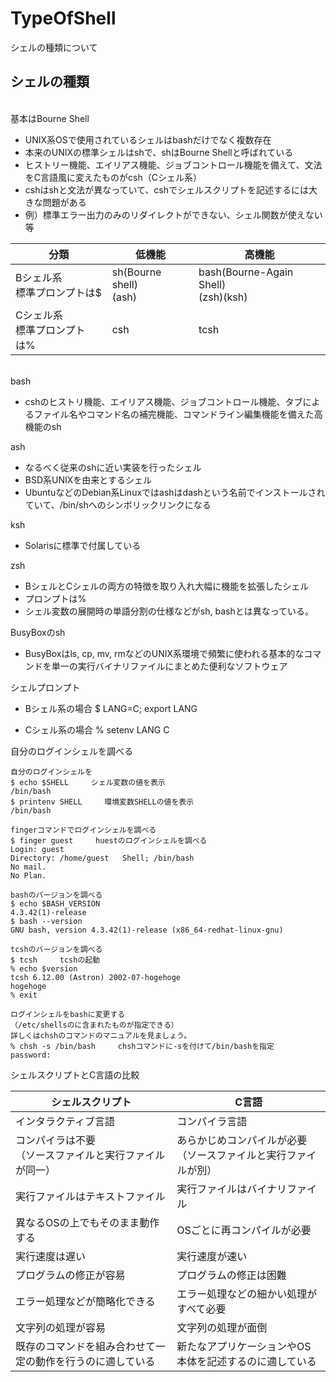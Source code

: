 # TypeOfShell

シェルの種類について

## シェルの種類

<br>基本はBourne Shell
- UNIX系OSで使用されているシェルはbashだけでなく複数存在
- 本来のUNIXの標準シェルはshで、shはBourne Shellと呼ばれている
- ヒストリー機能、エイリアス機能、ジョブコントロール機能を備えて、文法をC言語風に変えたものがcsh（Cシェル系）
- cshはshと文法が異なっていて、cshでシェルスクリプトを記述するには大きな問題がある
- 例）標準エラー出力のみのリダイレクトができない、シェル関数が使えない等

| 分類                 | 低機能                       | 高機能                                    |
| ------------------ | ------------------------- | -------------------------------------- |
| Bシェル系<br>標準プロンプトは$ | sh(Bourne shell)<br>(ash) | bash(Bourne-Again Shell)<br>(zsh)(ksh) |
| Cシェル系<br>標準プロンプトは% | csh                       | tcsh                                   |

<br>bash

- cshのヒストリ機能、エイリアス機能、ジョブコントロール機能、タブによるファイル名やコマンド名の補完機能、コマンドライン編集機能を備えた高機能のsh

ash

- なるべく従来のshに近い実装を行ったシェル
- BSD系UNIXを由来とするシェル
- UbuntuなどのDebian系Linuxではashはdashという名前でインストールされていて、/bin/shへのシンボリックリンクになる

ksh

- Solarisに標準で付属している

zsh

- BシェルとCシェルの両方の特徴を取り入れ大幅に機能を拡張したシェル
- プロンプトは%
- シェル変数の展開時の単語分割の仕様などがsh, bashとは異なっている。

BusyBoxのsh

- BusyBoxはls, cp, mv, rmなどのUNIX系環境で頻繁に使われる基本的なコマンドを単一の実行バイナリファイルにまとめた便利なソフトウェア

シェルプロンプト

- Bシェル系の場合
    $ LANG=C; export LANG


- Cシェル系の場合
    % setenv LANG C

自分のログインシェルを調べる

    自分のログインシェルを
    $ echo $SHELL     シェル変数の値を表示
    /bin/bash
    $ printenv SHELL     環境変数SHELLの値を表示
    /bin/bash
    
    fingerコマンドでログインシェルを調べる
    $ finger guest     huestのログインシェルを調べる
    Login: guest
    Directory: /home/guest   Shell; /bin/bash
    No mail.
    No Plan.
    
    bashのバージョンを調べる
    $ echo $BASH_VERSION
    4.3.42(1)-release
    $ bash --version
    GNU bash, version 4.3.42(1)-release (x86_64-redhat-linux-gnu)
    
    tcshのバージョンを調べる
    $ tcsh     tcshの起動
    % echo $version
    tcsh 6.12.00 (Astron) 2002-07-hogehoge
    hogehoge
    % exit
    
    ログインシェルをbashに変更する
    （/etc/shellsのに含まれたものが指定できる）
    詳しくはchshのコマンドのマニュアルを見ましょう。
    % chsh -s /bin/bash     chshコマンドに-sを付けて/bin/bashを指定
    password:

シェルスクリプトとC言語の比較

| シェルスクリプト                        | C言語                                 |
| ------------------------------- | ----------------------------------- |
| インタラクティブ言語                      | コンパイラ言語                             |
| コンパイラは不要<br>（ソースファイルと実行ファイルが同一） | あらかじめコンパイルが必要<br>（ソースファイルと実行ファイルが別） |
| 実行ファイルはテキストファイル                 | 実行ファイルはバイナリファイル                     |
| 異なるOSの上でもそのまま動作する               | OSごとに再コンパイルが必要                      |
| 実行速度は遅い                         | 実行速度が速い                             |
| プログラムの修正が容易                     | プログラムの修正は困難                         |
| エラー処理などが簡略化できる                  | エラー処理などの細かい処理がすべて必要                 |
| 文字列の処理が容易                       | 文字列の処理が面倒                           |
| 既存のコマンドを組み合わせて一定の動作を行うのに適している   | 新たなアプリケーションやOS本体を記述するのに適している        |
